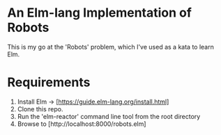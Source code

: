# An Elm-lang  Implementation of Robots

This is my go at the 'Robots' problem, which I've used as a kata to learn Elm.

# Requirements

1. Install Elm -> [https://guide.elm-lang.org/install.html]
2. Clone this repo.
3. Run the 'elm-reactor' command line tool from the root directory
4. Browse to [http://localhost:8000/robots.elm]
